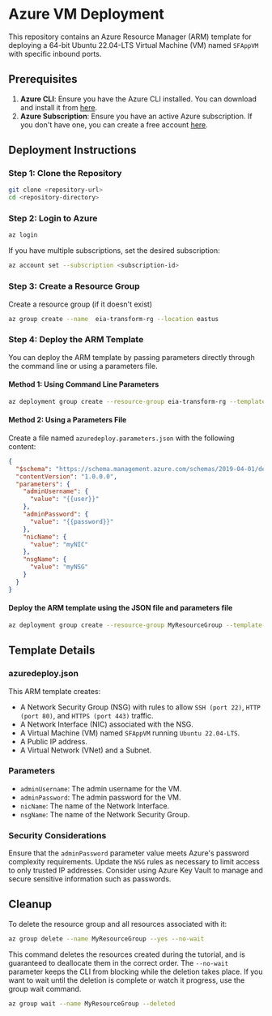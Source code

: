 # Azure VM Deployment

This repository contains an Azure Resource Manager (ARM) template for deploying a 64-bit Ubuntu 22.04-LTS Virtual
Machine (VM) named `SFAppVM` with specific inbound ports.

## Prerequisites

1. **Azure CLI**: Ensure you have the Azure CLI installed. You can download and install it
   from [here](https://docs.microsoft.com/en-us/cli/azure/install-azure-cli).
2. **Azure Subscription**: Ensure you have an active Azure subscription. If you don't have one, you can create a free
   account [here](https://azure.microsoft.com/en-us/free/).

## Deployment Instructions

### Step 1: Clone the Repository

```bash
git clone <repository-url>
cd <repository-directory>
````

### Step 2: Login to Azure

```bash 
az login
```

If you have multiple subscriptions, set the desired subscription:

```bash
az account set --subscription <subscription-id>
```

### Step 3: Create a Resource Group

Create a resource group (if it doesn't exist)

```bash
az group create --name  eia-transform-rg --location eastus
```

### Step 4: Deploy the ARM Template

You can deploy the ARM template by passing parameters directly through the command line or using a parameters file.

#### Method 1: Using Command Line Parameters

```bash
az deployment group create --resource-group eia-transform-rg --template-file azure/azuredeploy.json --parameters adminUsername=azureuser adminPassword=P@ssw0rd! nicName=myNIC nsgName=myNSG
```

#### Method 2: Using a Parameters File

Create a file named `azuredeploy.parameters.json` with the following content:

```json
{
  "$schema": "https://schema.management.azure.com/schemas/2019-04-01/deploymentParameters.json#",
  "contentVersion": "1.0.0.0",
  "parameters": {
    "adminUsername": {
      "value": "{{user}}"
    },
    "adminPassword": {
      "value": "{{password}}"
    },
    "nicName": {
      "value": "myNIC"
    },
    "nsgName": {
      "value": "myNSG"
    }
  }
}
```

#### Deploy the ARM template using the JSON file and parameters file

```bash 
az deployment group create --resource-group MyResourceGroup --template-file azuredeploy.json --parameters @azuredeploy.parameters.json
```

## Template Details

### azuredeploy.json

This ARM template creates:

- A Network Security Group (NSG) with rules to allow `SSH (port 22)`, `HTTP (port 80)`, and `HTTPS (port 443)` traffic.
- A Network Interface (NIC) associated with the NSG.
- A Virtual Machine (VM) named `SFAppVM` running `Ubuntu 22.04-LTS`.
- A Public IP address.
- A Virtual Network (VNet) and a Subnet.

### Parameters

- `adminUsername`: The admin username for the VM.
- `adminPassword`: The admin password for the VM.
- `nicName`: The name of the Network Interface.
- `nsgName`: The name of the Network Security Group.

### Security Considerations

Ensure that the `adminPassword` parameter value meets Azure's password complexity requirements.
Update the `NSG` rules as necessary to limit access to only trusted IP addresses.
Consider using Azure Key Vault to manage and secure sensitive information such as passwords.

##  Cleanup

To delete the resource group and all resources associated with it:

```bash
az group delete --name MyResourceGroup --yes --no-wait
```

This command deletes the resources created during the tutorial, and is guaranteed to deallocate them in the correct order. The `--no-wait` parameter keeps the CLI from blocking while the deletion takes place. If you want to wait until the deletion is complete or watch it progress, use the group wait command.

```bash
az group wait --name MyResourceGroup --deleted
```
